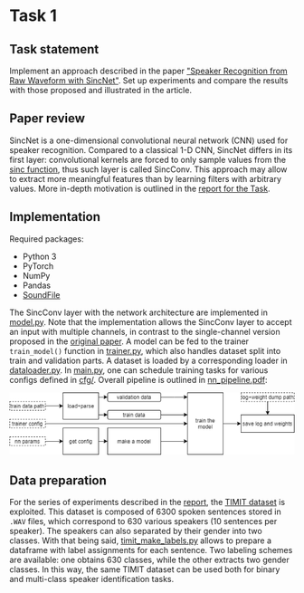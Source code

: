 # Task 1

## Task statement
Implement an approach described in the paper ["Speaker Recognition from Raw Waveform with SincNet"](https://arxiv.org/abs/1808.00158).
Set up experiments and compare the results with those proposed and illustrated in the article.

## Paper review
SincNet is a one-dimensional convolutional neural network (CNN) used for speaker recognition.
Compared to a classical 1-D CNN, SincNet differs in its first layer: convolutional kernels are forced to only sample values from the [sinc function](https://en.wikipedia.org/wiki/Sinc_function), thus such layer is called SincConv.
This approach may allow to extract more meaningful features than by learning filters with arbitrary values.
More in-depth motivation is outlined in the [report for the Task](report.ipynb).

## Implementation

Required packages:

* Python 3
* PyTorch
* NumPy
* Pandas
* [SoundFile](https://pypi.org/project/SoundFile/)

The SincConv layer with the network architecture are implemented in [model.py](model.py).
Note that the implementation allows the SincConv layer to accept an input with multiple channels, in contrast to the single-channel version proposed in the [original paper](https://arxiv.org/abs/1808.00158).
A model can be fed to the trainer ```train_model()``` function in [trainer.py](trainer.py), which also handles dataset split into train and validation parts.
A dataset is loaded by a corresponding loader in [dataloader.py](dataloader.py).
In [main.py](main.py), one can schedule training tasks for various configs defined in [cfg/](cfg/).
Overall pipeline is outlined in [nn_pipeline.pdf](nn_pipeline.pdf):

![](nn_pipeline.png)

## Data preparation

For the series of experiments described in the [report](report.ipynb), the [TIMIT dataset](https://academictorrents.com/details/34e2b78745138186976cbc27939b1b34d18bd5b3) is exploited.
This dataset is composed of 6300 spoken sentences stored in `.WAV` files, which correspond to 630 various speakers (10 sentences per speaker).
The speakers can also separated by their gender into two classes.
With that being said, [timit_make_labels.py](timit_make_labels.py) allows to prepare a dataframe with label assignments for each sentence.
Two labeling schemes are available: one obtains 630 classes, while the other extracts two gender classes.
In this way, the same TIMIT dataset can be used both for binary and multi-class speaker identification tasks.
